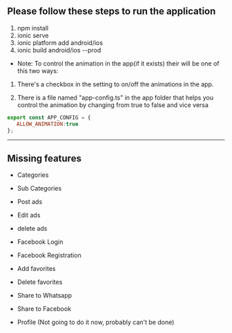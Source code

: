 ## Please follow these steps to run the application 

1. npm install 
2. ionic serve
3. ionic platform add android/ios
4. ionic build android/ios --prod

- Note: To control the animation in the app(if it exists) their will be one of this two ways:

1. There's a checkbox in the setting to on/off the animations in the app.

2. There is a file named "app-config.ts" in the app folder that helps you control the animation by changing  from true to false and vice versa

```javascript
export const APP_CONFIG = {
   ALLOW_ANIMATION:true
};
```

___

## Missing features

 
- Categories
- Sub Categories
- Post ads
- Edit ads
- delete ads
- Facebook Login
- Facebook Registration
- Add favorites
- Delete favorites
- Share to Whatsapp
- Share to Facebook

- Profile (Not going to do it now, probably can't be done)